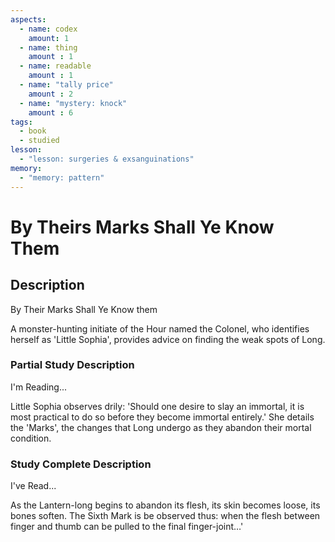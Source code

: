 ```yaml
---
aspects: 
  - name: codex
    amount: 1
  - name: thing
    amount : 1
  - name: readable
    amount : 1
  - name: "tally price"
    amount : 2
  - name: "mystery: knock"
    amount : 6
tags:
  - book
  - studied
lesson:
  - "lesson: surgeries & exsanguinations"
memory:
  - "memory: pattern"
---
```


# By Theirs Marks Shall Ye Know Them

## Description
By Their Marks Shall Ye Know them

A monster-hunting initiate of the Hour named the Colonel, who identifies herself as 'Little Sophia', provides advice on finding the weak spots of Long.
### Partial Study Description
I'm Reading...

Little Sophia observes drily: 'Should one desire to slay an immortal, it is most practical to do so before they become immortal entirely.' She details the 'Marks', the changes that Long undergo as they abandon their mortal condition.
### Study Complete Description
I've Read...

As the Lantern-long begins to abandon its flesh, its skin becomes loose, its bones soften. The Sixth Mark is be observed thus: when the flesh between finger and thumb can be pulled to the final finger-joint…'